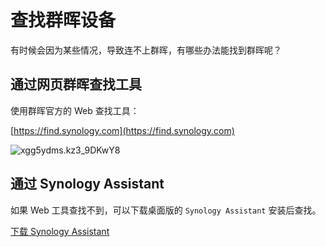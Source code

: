 # 查找群晖设备

有时候会因为某些情况，导致连不上群晖，有哪些办法能找到群晖呢？

## 通过网页群晖查找工具

使用群晖官方的 Web 查找工具：

[https://find.synology.com](https://find.synology.com)

![xgg5ydms.kz3_9DKwY8](https://img.slarker.me/blog/xgg5ydms.kz3_9DKwY8.png)

## 通过 Synology Assistant

如果 Web 工具查找不到，可以下载桌面版的 `Synology Assistant` 安装后查找。

[下载 Synology Assistant](https://www.synology.cn/zh-cn/support/download/DS923+?version=7.2#utilities) 